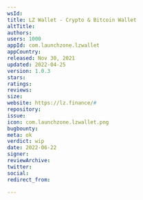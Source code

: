 ```yaml
---
wsId: 
title: LZ Wallet - Crypto & Bitcoin Wallet
altTitle: 
authors: 
users: 1000
appId: com.launchzone.lzwallet
appCountry: 
released: Nov 30, 2021
updated: 2022-04-25
version: 1.0.3
stars: 
ratings: 
reviews: 
size: 
website: https://lz.finance/#
repository: 
issue: 
icon: com.launchzone.lzwallet.png
bugbounty: 
meta: ok
verdict: wip
date: 2022-06-22
signer: 
reviewArchive: 
twitter: 
social: 
redirect_from: 

---
```


